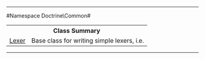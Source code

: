 - - -

#Namespace Doctrine\Common#

<table class="title">
<tr><th colspan="2" class="title">Class Summary</th></tr>
<tr><td class="name"><a href="https://github.com/JeyDotC/Hirudo-docs/blob/master/doctrine/common/lexer.html">Lexer</a></td><td class="description">Base class for writing simple lexers, i.e. </td></tr>
</table>

- - -

